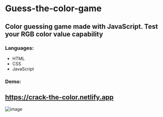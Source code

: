 # Guess-the-color-game
## Color guessing game made with JavaScript. Test your RGB color value capability
### Languages: 
* HTML
* CSS
* JavaScript 
### Demo:
## https://crack-the-color.netlify.app
![image](https://user-images.githubusercontent.com/81018331/228562273-a27d5723-7961-42af-b7fb-1511f720572f.png)

